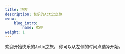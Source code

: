 ```yaml
---
title: 博客
description: 快乐的Actix之旅
menu:
    blog_intro:
        name: 欢迎
weight: 1
---
```


欢迎开始快乐的Actix之旅， 你可以从左侧的时间点选择开始。